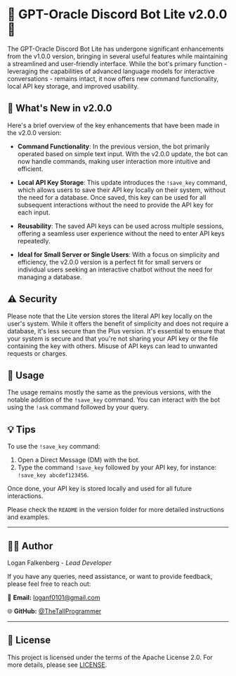 # 🤖 GPT-Oracle Discord Bot Lite v2.0.0 🚀

The GPT-Oracle Discord Bot Lite has undergone significant enhancements from the v1.0.0 version, bringing in several useful features while maintaining a streamlined and user-friendly interface. While the bot's primary function - leveraging the capabilities of advanced language models for interactive conversations - remains intact, it now offers new command functionality, local API key storage, and improved usability.

## 📌 What's New in v2.0.0

Here's a brief overview of the key enhancements that have been made in the v2.0.0 version:

- **Command Functionality**: In the previous version, the bot primarily operated based on simple text input. With the v2.0.0 update, the bot can now handle commands, making user interaction more intuitive and efficient.

- **Local API Key Storage**: This update introduces the `!save_key` command, which allows users to save their API key locally on their system, without the need for a database. Once saved, this key can be used for all subsequent interactions without the need to provide the API key for each input.

- **Reusability**: The saved API keys can be used across multiple sessions, offering a seamless user experience without the need to enter API keys repeatedly.

- **Ideal for Small Server or Single Users**: With a focus on simplicity and efficiency, the v2.0.0 version is a perfect fit for small servers or individual users seeking an interactive chatbot without the need for managing a database. 

## ⚠️ Security 

Please note that the Lite version stores the literal API key locally on the user's system. While it offers the benefit of simplicity and does not require a database, it's less secure than the Plus version. It's essential to ensure that your system is secure and that you're not sharing your API key or the file containing the key with others. Misuse of API keys can lead to unwanted requests or charges.

## 📖 Usage

The usage remains mostly the same as the previous versions, with the notable addition of the `!save_key` command. You can interact with the bot using the `!ask` command followed by your query.

## 💡 Tips 

To use the `!save_key` command:

1. Open a Direct Message (DM) with the bot.
2. Type the command `!save_key` followed by your API key, for instance: `!save_key abcdef123456`.

Once done, your API key is stored locally and used for all future interactions.

Please check the `README` in the version folder for more detailed instructions and examples.

---

## 👨‍💻 Author 

Logan Falkenberg - *Lead Developer*

If you have any queries, need assistance, or want to provide feedback, please feel free to reach out:

📧 **Email:** [loganf0101@gmail.com](mailto:loganf0101@gmail.com) 

🌐 **GitHub:** [@TheTallProgrammer](https://github.com/TheTallProgrammer)

---

## 📜 License 

This project is licensed under the terms of the Apache License 2.0. For more details, please see [LICENSE](LICENSE).

